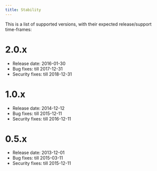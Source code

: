 ```yaml
---
title: Stability
---
```


This is a list of supported versions, with their expected release/support time-frames:

# 2.0.x

 * Release date: 2016-01-30
 * Bug fixes: till 2017-12-31
 * Security fixes: till 2018-12-31

# 1.0.x

 * Release date: 2014-12-12
 * Bug fixes: till 2015-12-11
 * Security fixes: till 2016-12-11

# 0.5.x

 * Release date: 2013-12-01
 * Bug fixes: till 2015-03-11
 * Security fixes: till 2015-12-11
